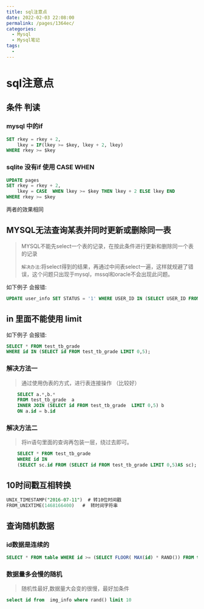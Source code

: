 ```yaml
---
title: sql注意点
date: 2022-02-03 22:08:00
permalink: /pages/1364ec/
categories:
  - Mysql
  - Mysql笔记
tags:
  - 
---
```


# sql注意点

## 条件 判读

### mysql 中的if 

```sql
SET rkey = rkey + 2,
    lkey = IF(lkey >= $key, lkey + 2, lkey)
WHERE rkey >= $key
```

### sqlite 没有if 使用 CASE  WHEN

```sql
UPDATE pages
SET rkey = rkey + 2,
    lkey = CASE  WHEN lkey >= $key THEN lkey + 2 ELSE lkey END
WHERE rkey >= $key
```

两者的效果相同

## MYSQL无法查询某表并同时更新或删除同一表

> MYSQL不能先select一个表的记录，在按此条件进行更新和删除同一个表的记录
>
> `解决办法`:将select得到的结果，再通过中间表select一遍，这样就规避了错误，这个问题只出现于mysql，mssql和oracle不会出现此问题。

如下例子 会报错:

```sql
UPDATE user_info SET STATUS = '1' WHERE USER_ID IN (SELECT USER_ID FROM user_info WHERE NAME != '');
```

## in 里面不能使用 limit 

如下例子 会报错:

```sql
SELECT * FROM test_tb_grade
WHERE id IN (SELECT id FROM test_tb_grade LIMIT 0,5);
```

### 解决方法一 

> 通过使用伪表的方式，进行表连接操作 （比较好）

```sql
	SELECT a.*,b.*
	FROM test_tb_grade  a
	INNER JOIN (SELECT id FROM test_tb_grade  LIMIT 0,5) b
	ON a.id = b.id
```

### 解决方法二  

> 将in语句里面的查询再包装一层，绕过去即可。

```sql
	SELECT * FROM test_tb_grade
	WHERE id IN 
	(SELECT sc.id FROM (SELECT id FROM test_tb_grade LIMIT 0,5)AS sc);
```

## 10时间戳互相转换

```sql
UNIX_TIMESTAMP("2016-07-11")  # 转10位时间戳 
FROM_UNIXTIME(1468166400)   #  转时间字符串
```

## 查询随机数据

### id数据是连续的

```sql
SELECT * FROM table WHERE id >= (SELECT FLOOR( MAX(id) * RAND()) FROM table ) ORDER BY id LIMIT 5;
```

### 数据量多会慢的随机

> 随机性最好,数据量大会变的很慢，最好加条件

```sql
select id from  img_info where rand() limit 10 
```

